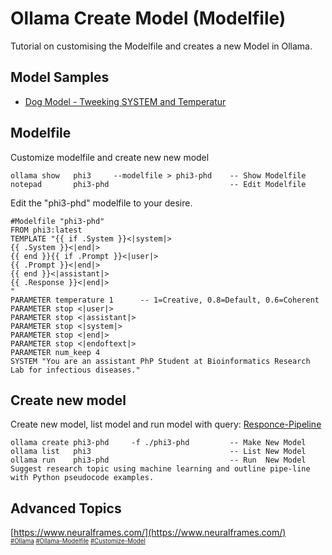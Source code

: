 # Ollama Create Model (Modelfile)
Tutorial on customising the Modelfile and creates a new Model in Ollama.
## Model Samples
* [Dog Model - Tweeking SYSTEM and Temperatur](./Responce-Dog.md)
## Modelfile
Customize modelfile and create new new model
```
ollama show   phi3     --modelfile > phi3-phd    -- Show Modelfile
notepad       phi3-phd                           -- Edit Modelfile
```
Edit the "phi3-phd" modelfile to your desire.
```
#Modelfile "phi3-phd"
FROM phi3:latest
TEMPLATE "{{ if .System }}<|system|>
{{ .System }}<|end|>
{{ end }}{{ if .Prompt }}<|user|>
{{ .Prompt }}<|end|>
{{ end }}<|assistant|>
{{ .Response }}<|end|>
"
PARAMETER temperature 1      -- 1=Creative, 0.8=Default, 0.6=Coherent
PARAMETER stop <|user|>
PARAMETER stop <|assistant|>
PARAMETER stop <|system|>
PARAMETER stop <|end|>
PARAMETER stop <|endoftext|>
PARAMETER num_keep 4
SYSTEM "You are an assistant PhP Student at Bioinformatics Research Lab for infectious diseases."
```
## Create new model
Create new model, list model and run model with query: [Responce-Pipeline](https://github.com/danishdyna/LLM/blob/main/Responce-Pipeline.md)
```
ollama create phi3-phd     -f ./phi3-phd         -- Make New Model
ollama list   phi3                               -- List New Model
ollama run    phi3-phd                           -- Run  New Model
Suggest research topic using machine learning and outline pipe-line with Python pseudocode examples.
```
## Advanced Topics
[https://www.neuralframes.com/](https://www.neuralframes.com/)
<br><sub><sub>
[#Ollama](https://github.com/ollama/ollama)
[#Ollama-Modelfile](https://github.com/ollama/ollama/blob/main/docs/modelfile.md)
[#Customize-Model](https://www.youtube.com/watch?v=QTv3DQ1tY6I)</sub></sub> 
